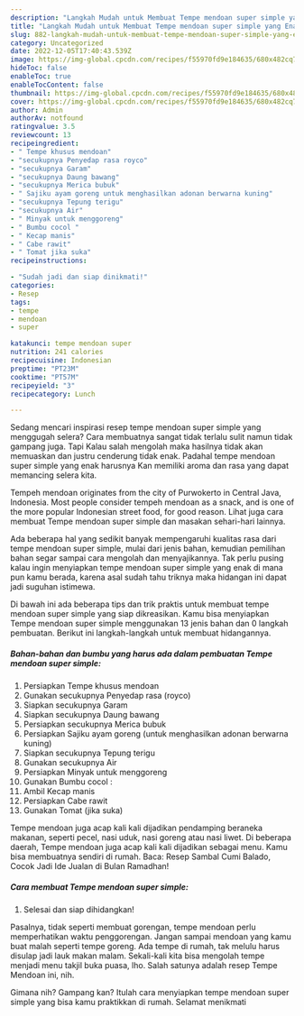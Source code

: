 ```yaml
---
description: "Langkah Mudah untuk Membuat Tempe mendoan super simple yang Enak Banget, Buat Buka Puasa Bikin Ngiler"
title: "Langkah Mudah untuk Membuat Tempe mendoan super simple yang Enak Banget, Buat Buka Puasa Bikin Ngiler"
slug: 882-langkah-mudah-untuk-membuat-tempe-mendoan-super-simple-yang-enak-banget-buat-buka-puasa-bikin-ngiler
category: Uncategorized
date: 2022-12-05T17:40:43.539Z
image: https://img-global.cpcdn.com/recipes/f55970fd9e184635/680x482cq70/tempe-mendoan-super-simple-foto-resep-utama.jpg
hideToc: false
enableToc: true
enableTocContent: false
thumbnail: https://img-global.cpcdn.com/recipes/f55970fd9e184635/680x482cq70/tempe-mendoan-super-simple-foto-resep-utama.jpg
cover: https://img-global.cpcdn.com/recipes/f55970fd9e184635/680x482cq70/tempe-mendoan-super-simple-foto-resep-utama.jpg
author: Admin
authorAv: notfound
ratingvalue: 3.5
reviewcount: 13
recipeingredient:
- " Tempe khusus mendoan"
- "secukupnya Penyedap rasa royco"
- "secukupnya Garam"
- "secukupnya Daung bawang"
- "secukupnya Merica bubuk"
- " Sajiku ayam goreng untuk menghasilkan adonan berwarna kuning"
- "secukupnya Tepung terigu"
- "secukupnya Air"
- " Minyak untuk menggoreng"
- " Bumbu cocol "
- " Kecap manis"
- " Cabe rawit"
- " Tomat jika suka"
recipeinstructions:

- "Sudah jadi dan siap dinikmati!"
categories:
- Resep
tags:
- tempe
- mendoan
- super

katakunci: tempe mendoan super 
nutrition: 241 calories
recipecuisine: Indonesian
preptime: "PT23M"
cooktime: "PT57M"
recipeyield: "3"
recipecategory: Lunch

---
```



Sedang mencari inspirasi resep tempe mendoan super simple yang menggugah selera? Cara membuatnya sangat tidak terlalu sulit namun tidak gampang juga. Tapi Kalau salah mengolah maka hasilnya tidak akan memuaskan dan justru cenderung tidak enak. Padahal tempe mendoan super simple yang enak harusnya Kan memiliki aroma dan rasa yang dapat memancing selera kita.


Tempeh mendoan originates from the city of Purwokerto in Central Java, Indonesia. Most people consider tempeh mendoan as a snack, and is one of the more popular Indonesian street food, for good reason. Lihat juga cara membuat Tempe mendoan super simple dan masakan sehari-hari lainnya.

Ada beberapa hal yang sedikit banyak mempengaruhi kualitas rasa dari tempe mendoan super simple, mulai dari jenis bahan, kemudian pemilihan bahan segar sampai cara mengolah dan menyajikannya. Tak perlu pusing kalau ingin menyiapkan tempe mendoan super simple yang enak di mana pun kamu berada, karena asal sudah tahu triknya maka hidangan ini dapat jadi suguhan istimewa.


Di bawah ini ada beberapa tips dan trik praktis untuk membuat tempe mendoan super simple yang siap dikreasikan. Kamu bisa menyiapkan Tempe mendoan super simple menggunakan 13 jenis bahan dan 0 langkah pembuatan. Berikut ini langkah-langkah untuk membuat hidangannya.

<!--inarticleads1-->

##### Bahan-bahan dan bumbu yang harus ada dalam pembuatan Tempe mendoan super simple:

1. Persiapkan  Tempe khusus mendoan
1. Gunakan secukupnya Penyedap rasa (royco)
1. Siapkan secukupnya Garam
1. Siapkan secukupnya Daung bawang
1. Persiapkan secukupnya Merica bubuk
1. Persiapkan  Sajiku ayam goreng (untuk menghasilkan adonan berwarna kuning)
1. Siapkan secukupnya Tepung terigu
1. Gunakan secukupnya Air
1. Persiapkan  Minyak untuk menggoreng
1. Gunakan  Bumbu cocol :
1. Ambil  Kecap manis
1. Persiapkan  Cabe rawit
1. Gunakan  Tomat (jika suka)


Tempe mendoan juga acap kali kali dijadikan pendamping beraneka makanan, seperti pecel, nasi uduk, nasi goreng atau nasi liwet. Di beberapa daerah, Tempe mendoan juga acap kali kali dijadikan sebagai menu. Kamu bisa membuatnya sendiri di rumah. Baca: Resep Sambal Cumi Balado, Cocok Jadi Ide Jualan di Bulan Ramadhan! 

<!--inarticleads2-->

##### Cara membuat Tempe mendoan super simple:


1. Selesai dan siap dihidangkan!

Pasalnya, tidak seperti membuat gorengan, tempe mendoan perlu memperhatikan waktu penggorengan. Jangan sampai mendoan yang kamu buat malah seperti tempe goreng. Ada tempe di rumah, tak melulu harus disulap jadi lauk makan malam. Sekali-kali kita bisa mengolah tempe menjadi menu takjil buka puasa, lho. Salah satunya adalah resep Tempe Mendoan ini, nih. 

Gimana nih? Gampang kan? Itulah cara menyiapkan tempe mendoan super simple yang bisa kamu praktikkan di rumah. Selamat menikmati
